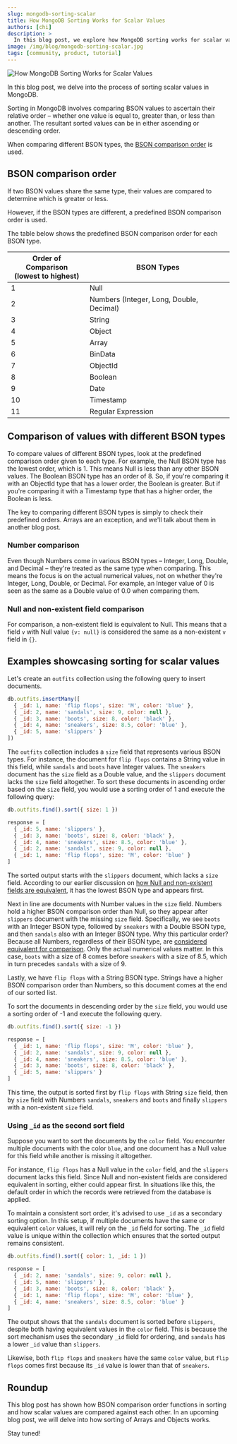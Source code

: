 ```yaml
---
slug: mongodb-sorting-scalar
title: How MongoDB Sorting Works for Scalar Values
authors: [chi]
description: >
  In this blog post, we explore how MongoDB sorting works for scalar values.
image: /img/blog/mongodb-sorting-scalar.jpg
tags: [community, product, tutorial]
---
```


![How MongoDB Sorting Works for Scalar Values](/img/blog/mongodb-sorting-scalar.jpg)

In this blog post, we delve into the process of sorting scalar values in MongoDB.

<!--truncate-->

Sorting in MongoDB involves comparing BSON values to ascertain their relative order – whether one value is equal to, greater than, or less than another.
The resultant sorted values can be in either ascending or descending order.

When comparing different BSON types, the [BSON comparison order](#bson-comparison-order) is used.

## BSON comparison order

If two BSON values share the same type, their values are compared to determine which is greater or less.

However, if the BSON types are different, a predefined BSON comparison order is used.

The table below shows the predefined BSON comparison order for each BSON type.

| Order of Comparison<br/>(lowest to highest) | BSON Types                               |
| ------------------------------------------- | ---------------------------------------- |
| 1                                           | Null                                     |
| 2                                           | Numbers (Integer, Long, Double, Decimal) |
| 3                                           | String                                   |
| 4                                           | Object                                   |
| 5                                           | Array                                    |
| 6                                           | BinData                                  |
| 7                                           | ObjectId                                 |
| 8                                           | Boolean                                  |
| 9                                           | Date                                     |
| 10                                          | Timestamp                                |
| 11                                          | Regular Expression                       |

## Comparison of values with different BSON types

To compare values of different BSON types, look at the predefined comparison order given to each type.
For example, the Null BSON type has the lowest order, which is 1.
This means Null is less than any other BSON values.
The Boolean BSON type has an order of 8.
So, if you're comparing it with an ObjectId type that has a lower order, the Boolean is greater.
But if you're comparing it with a Timestamp type that has a higher order, the Boolean is less.

The key to comparing different BSON types is simply to check their predefined orders.
Arrays are an exception, and we'll talk about them in another blog post.

### Number comparison

Even though Numbers come in various BSON types – Integer, Long, Double, and Decimal – they're treated as the same type when comparing.
This means the focus is on the actual numerical values, not on whether they're Integer, Long, Double, or Decimal.
For example, an Integer value of 0 is seen as the same as a Double value of 0.0 when comparing them.

### Null and non-existent field comparison

For comparison, a non-existent field is equivalent to Null.
This means that a field `v` with Null value `{v: null}` is considered the same as a non-existent `v` field in `{}`.

## Examples showcasing sorting for scalar values

Let's create an `outfits` collection using the following query to insert documents.

```js
db.outfits.insertMany([
  { _id: 1, name: 'flip flops', size: 'M', color: 'blue' },
  { _id: 2, name: 'sandals', size: 9, color: null },
  { _id: 3, name: 'boots', size: 8, color: 'black' },
  { _id: 4, name: 'sneakers', size: 8.5, color: 'blue' },
  { _id: 5, name: 'slippers' }
])
```

The `outfits` collection includes a `size` field that represents various BSON types.
For instance, the document for `flip flops` contains a String value in this field, while `sandals` and `boots` have Integer values.
The `sneakers` document has the `size` field as a Double value, and the `slippers` document lacks the `size` field altogether.
To sort these documents in ascending order based on the `size` field, you would use a sorting order of 1 and execute the following query:

```js
db.outfits.find().sort({ size: 1 })
```

```js
response = [
  { _id: 5, name: 'slippers' },
  { _id: 3, name: 'boots', size: 8, color: 'black' },
  { _id: 4, name: 'sneakers', size: 8.5, color: 'blue' },
  { _id: 2, name: 'sandals', size: 9, color: null },
  { _id: 1, name: 'flip flops', size: 'M', color: 'blue' }
]
```

The sorted output starts with the `slippers` document, which lacks a `size` field.
According to our earlier discussion on [how Null and non-existent fields are equivalent](#null-and-non-existent-field-comparison), it has the lowest BSON type and appears first.

Next in line are documents with Number values in the `size` field.
Numbers hold a higher BSON comparison order than Null, so they appear after `slippers` document with the missing `size` field.
Specifically, we see `boots` with an Integer BSON type, followed by `sneakers` with a Double BSON type, and then `sandals` also with an Integer BSON type.
Why this particular order?
Because all Numbers, regardless of their BSON type, are [considered equivalent for comparison](#number-comparison).
Only the actual numerical values matter.
In this case, `boots` with a size of 8 comes before `sneakers` with a size of 8.5, which in turn precedes `sandals` with a size of 9.

Lastly, we have `flip flops` with a String BSON type.
Strings have a higher BSON comparison order than Numbers, so this document comes at the end of our sorted list.

To sort the documents in descending order by the `size` field, you would use a sorting order of -1 and execute the following query.

```js
db.outfits.find().sort({ size: -1 })
```

```js
response = [
  { _id: 1, name: 'flip flops', size: 'M', color: 'blue' },
  { _id: 2, name: 'sandals', size: 9, color: null },
  { _id: 4, name: 'sneakers', size: 8.5, color: 'blue' },
  { _id: 3, name: 'boots', size: 8, color: 'black' },
  { _id: 5, name: 'slippers' }
]
```

This time, the output is sorted first by `flip flops` with String `size` field, then by `size` field with Numbers `sandals`, `sneakers` and `boots` and finally `slippers` with a non-existent `size` field.

### Using `_id` as the second sort field

Suppose you want to sort the documents by the `color` field.
You encounter multiple documents with the color `blue`, and one document has a Null value for this field while another is missing it altogether.

For instance, `flip flops` has a Null value in the `color` field, and the `slippers` document lacks this field.
Since Null and non-existent fields are considered equivalent in sorting, either could appear first.
In situations like this, the default order in which the records were retrieved from the database is applied.

To maintain a consistent sort order, it's advised to use `_id` as a secondary sorting option.
In this setup, if multiple documents have the same or equivalent `color` values, it will rely on the `_id` field for sorting.
The `_id` field value is unique within the collection which ensures that the sorted output remains consistent.

```js
db.outfits.find().sort({ color: 1, _id: 1 })
```

```js
response = [
  { _id: 2, name: 'sandals', size: 9, color: null },
  { _id: 5, name: 'slippers' },
  { _id: 3, name: 'boots', size: 8, color: 'black' },
  { _id: 1, name: 'flip flops', size: 'M', color: 'blue' },
  { _id: 4, name: 'sneakers', size: 8.5, color: 'blue' }
]
```

The output shows that the `sandals` document is sorted before `slippers`, despite both having equivalent values in the `color` field.
This is because the sort mechanism uses the secondary `_id` field for ordering, and `sandals` has a lower `_id` value than `slippers`.

Likewise, both `flip flops` and `sneakers` have the same `color` value, but `flip flops` comes first because its `_id` value is lower than that of `sneakers`.

## Roundup

This blog post has shown how BSON comparison order functions in sorting and how scalar values are compared against each other.
In an upcoming blog post, we will delve into how sorting of Arrays and Objects works.

Stay tuned!
